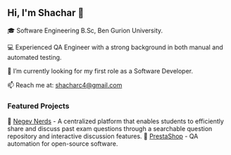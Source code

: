 ## Hi, I'm Shachar 👋  

🎓 Software Engineering B.Sc, Ben Gurion University.

💻 Experienced QA Engineer with a strong background in both manual and automated testing.

🔭 I’m currently looking for my first role as a Software Developer.

📫 Reach me at: [shacharc4@gmail.com](mailto:shacharc4@gmail.com)  

### Featured Projects  
🚀 [Negev Nerds](https://github.com/davidvolo/NegevNerds) - A centralized platform that enables students to efficiently share and discuss past exam questions through a searchable question repository and interactive discussion features.
🚀 [PrestaShop](https://github.com/shacharcohen7/PrestaShop) - QA automation for open-source software.


